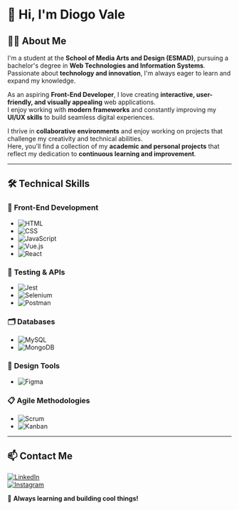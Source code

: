 # 👋 Hi, I'm Diogo Vale

## 👨‍🎓 About Me  
I'm a student at the **School of Media Arts and Design (ESMAD)**, pursuing a bachelor's degree in **Web Technologies and Information Systems**.  
Passionate about **technology and innovation**, I'm always eager to learn and expand my knowledge.  

As an aspiring **Front-End Developer**, I love creating **interactive, user-friendly, and visually appealing** web applications.  
I enjoy working with **modern frameworks** and constantly improving my **UI/UX skills** to build seamless digital experiences.  

I thrive in **collaborative environments** and enjoy working on projects that challenge my creativity and technical abilities.  
Here, you'll find a collection of my **academic and personal projects** that reflect my dedication to **continuous learning and improvement**.  

---

## 🛠️ Technical Skills  

### 🎨 **Front-End Development**  
- ![HTML](https://img.shields.io/badge/HTML5-E34F26?style=flat&logo=html5&logoColor=white)  
- ![CSS](https://img.shields.io/badge/CSS3-1572B6?style=flat&logo=css3&logoColor=white)  
- ![JavaScript](https://img.shields.io/badge/JavaScript-F7DF1E?style=flat&logo=javascript&logoColor=black)  
- ![Vue.js](https://img.shields.io/badge/Vue.js-4FC08D?style=flat&logo=vuedotjs&logoColor=white)  
- ![React](https://img.shields.io/badge/React-61DAFB?style=flat&logo=react&logoColor=black)  

### 🧪 **Testing & APIs**  
- ![Jest](https://img.shields.io/badge/Jest-C21325?style=flat&logo=jest&logoColor=white)  
- ![Selenium](https://img.shields.io/badge/Selenium-43B02A?style=flat&logo=selenium&logoColor=white)  
- ![Postman](https://img.shields.io/badge/Postman-FF6C37?style=flat&logo=postman&logoColor=white)  

### 🗂️ **Databases**  
- ![MySQL](https://img.shields.io/badge/MySQL-4479A1?style=flat&logo=mysql&logoColor=white)  
- ![MongoDB](https://img.shields.io/badge/MongoDB-47A248?style=flat&logo=mongodb&logoColor=white)  

### 🎨 **Design Tools**  
- ![Figma](https://img.shields.io/badge/Figma-F24E1E?style=flat&logo=figma&logoColor=white)  

### 📋 **Agile Methodologies**  
- ![Scrum](https://img.shields.io/badge/Scrum-2496ED?style=flat)  
- ![Kanban](https://img.shields.io/badge/Kanban-FF8C00?style=flat)  

---

## 📫 Contact Me  
[![LinkedIn](https://img.shields.io/badge/LinkedIn-0077B5?style=flat&logo=linkedin&logoColor=white)](https://www.linkedin.com/in/seu-linkedin)  
[![Instagram](https://img.shields.io/badge/Instagram-E4405F?style=flat&logo=instagram&logoColor=white)](https://www.instagram.com/seu-instagram)  

🚀 **Always learning and building cool things!**  
